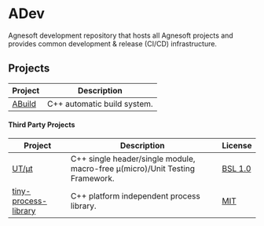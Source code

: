 # ADev

Agnesoft development repository that hosts all Agnesoft projects and provides common development & release (CI/CD) infrastructure.

## Projects

| Project                             | Description                 |
| ----------------------------------- | --------------------------- |
| [ABuild](projects/abuild/README.md) | C++ automatic build system. |

#### Third Party Projects

| Project                                                                 | Description                                                                  | License                                      |
| ----------------------------------------------------------------------- | ---------------------------------------------------------------------------- | -------------------------------------------- |
| [UT/μt](https://github.com/boost-ext/ut)                                | C++ single header/single module, macro-free μ(micro)/Unit Testing Framework. | [BSL 1.0](projects/ut/LICENSE.md)            |
| [tiny-process-library](https://gitlab.com/eidheim/tiny-process-library) | C++ platform independent process library.                                    | [MIT](projects/tiny-process-library/LICENSE) |
